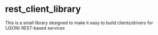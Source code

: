 # rest_client_library
This is a small library designed to make it easy to build clients/drivers for (JSON) REST-based services
